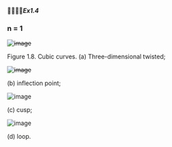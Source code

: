 🚩🚩🚩🚩***Ex1.4***

### n = 1

~~![image](https://github.com/ChenxingWang93/ComputationalGeometry/assets/31954987/0b07e0f6-e31a-4530-b094-b1f4099400f3)~~

Figure 1.8. Cubic curves. (a) Three-dimensional twisted;

~~![image](https://github.com/ChenxingWang93/ComputationalGeometry/assets/31954987/a54b2f8e-22e2-461e-9d21-67e50538acad)~~

(b) inflection point;

![image](https://github.com/ChenxingWang93/ComputationalGeometry/assets/31954987/33f1ecc1-53e4-414b-9c12-520470d2a298)

(c) cusp;

![image](https://github.com/ChenxingWang93/ComputationalGeometry/assets/31954987/ccd9fbad-22c8-403f-80b0-dde92a454b6d)

(d) loop.
